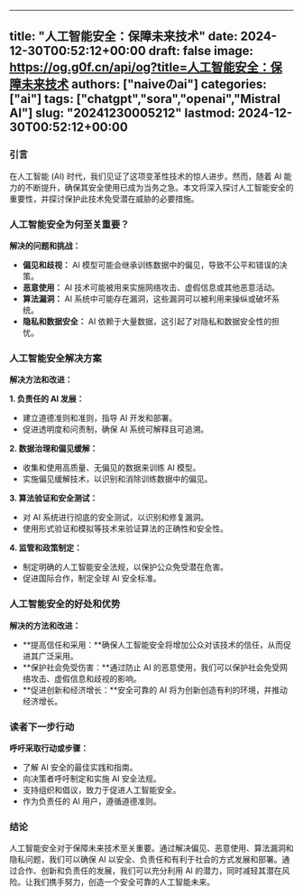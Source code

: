 
---
title: "人工智能安全：保障未来技术"
date: 2024-12-30T00:52:12+00:00
draft: false
image: https://og.g0f.cn/api/og?title=人工智能安全：保障未来技术
authors: ["naiveのai"]
categories: ["ai"]
tags: ["chatgpt","sora","openai","Mistral AI"]
slug: "20241230005212"
lastmod: 2024-12-30T00:52:12+00:00
---
### 引言

在人工智能 (AI) 时代，我们见证了这项变革性技术的惊人进步。然而，随着 AI 能力的不断提升，确保其安全使用已成为当务之急。本文将深入探讨人工智能安全的重要性，并探讨保护此技术免受潜在威胁的必要措施。

### 人工智能安全为何至关重要？

**解决的问题和挑战：**

* **偏见和歧视：** AI 模型可能会继承训练数据中的偏见，导致不公平和错误的决策。
* **恶意使用：** AI 技术可能被用来实施网络攻击、虚假信息或其他恶意活动。
* **算法漏洞：** AI 系统中可能存在漏洞，这些漏洞可以被利用来操纵或破坏系统。
* **隐私和数据安全：** AI 依赖于大量数据，这引起了对隐私和数据安全性的担忧。

### 人工智能安全解决方案

**解决方法和改进：**

**1. 负责任的 AI 发展：**

* 建立道德准则和准则，指导 AI 开发和部署。
* 促进透明度和问责制，确保 AI 系统可解释且可追溯。

**2. 数据治理和偏见缓解：**

* 收集和使用高质量、无偏见的数据来训练 AI 模型。
* 实施偏见缓解技术，以识别和消除训练数据中的偏见。

**3. 算法验证和安全测试：**

* 对 AI 系统进行彻底的安全测试，以识别和修复漏洞。
* 使用形式验证和模拟等技术来验证算法的正确性和安全性。

**4. 监管和政策制定：**

* 制定明确的人工智能安全法规，以保护公众免受潜在危害。
* 促进国际合作，制定全球 AI 安全标准。

### 人工智能安全的好处和优势

**解决的方法和改进：**

* **提高信任和采用：**确保人工智能安全将增加公众对该技术的信任，从而促进其广泛采用。
* **保护社会免受伤害：**通过防止 AI 的恶意使用，我们可以保护社会免受网络攻击、虚假信息和歧视的影响。
* **促进创新和经济增长：**安全可靠的 AI 将为创新创造有利的环境，并推动经济增长。

### 读者下一步行动

**呼吁采取行动或步骤：**

* 了解 AI 安全的最佳实践和指南。
* 向决策者呼吁制定和实施 AI 安全法规。
* 支持组织和倡议，致力于促进人工智能安全。
* 作为负责任的 AI 用户，遵循道德准则。

### 结论

人工智能安全对于保障未来技术至关重要。通过解决偏见、恶意使用、算法漏洞和隐私问题，我们可以确保 AI 以安全、负责任和有利于社会的方式发展和部署。通过合作、创新和负责任的发展，我们可以充分利用 AI 的潜力，同时减轻其潜在风险。让我们携手努力，创造一个安全可靠的人工智能未来。